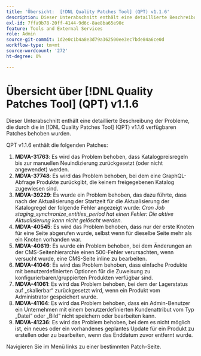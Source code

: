 ```yaml
---
title: 'Übersicht:  [!DNL Quality Patches Tool] (QPT) v1.1.6'
description: Dieser Unterabschnitt enthält eine detaillierte Beschreibung der Probleme, die durch die in Version 1.1.6  [!DNL Quality Patches Tool]  Patches behoben wurden.
exl-id: 7ffa9b78-20ff-4144-9d6c-8ae8ba65e90c
feature: Tools and External Services
role: Admin
source-git-commit: 1d2e0c1b4a8e3d79a362500ee3ec7bde84a6ce0d
workflow-type: tm+mt
source-wordcount: '272'
ht-degree: 0%

---
```


# Übersicht über [!DNL Quality Patches Tool] (QPT) v1.1.6

Dieser Unterabschnitt enthält eine detaillierte Beschreibung der Probleme, die durch die in [!DNL Quality Patches Tool] (QPT) v1.1.6 verfügbaren Patches behoben wurden.

QPT v1.1.6 enthält die folgenden Patches:

1. **MDVA-31763**: Es wird das Problem behoben, dass Katalogpreisregeln bis zur manuellen Neuindizierung zurückgesetzt (oder nicht angewendet) werden.
1. **MDVA-37748**: Es wird das Problem behoben, bei dem eine GraphQL-Abfrage Produkte zurückgibt, die keinem freigegebenen Katalog zugewiesen sind.
1. **MDVA-39229**: Es wurde ein Problem behoben, das dazu führte, dass nach der Aktualisierung der Startzeit für die Aktualisierung der Katalogregel der folgende Fehler angezeigt wurde: *Cron Job staging_synchronize_entities_period hat einen Fehler: Die aktive Aktualisierung kann nicht gelöscht werden.*
1. **MDVA-40545**: Es wird das Problem behoben, dass nur der erste Knoten für eine Seite abgerufen wurde, selbst wenn für dieselbe Seite mehr als ein Knoten vorhanden war.
1. **MDVA-40619**: Es wurde ein Problem behoben, bei dem Änderungen an der CMS-Seitenhierarchie einen 500-Fehler verursachten, wenn versucht wurde, eine CMS-Seite inline zu bearbeiten.
1. **MDVA-41046**: Es wird das Problem behoben, dass einfache Produkte mit benutzerdefinierten Optionen für die Zuweisung zu konfigurierbaren/gruppierten Produkten verfügbar sind.
1. **MDVA-41061**: Es wird das Problem behoben, bei dem der Lagerstatus auf „skalierbar“ zurückgesetzt wird, wenn ein Produkt vom Administrator gespeichert wurde.
1. **MDVA-41164**: Es wird das Problem behoben, dass ein Admin-Benutzer ein Unternehmen mit einem benutzerdefinierten Kundenattribut vom Typ „Datei“ oder „Bild“ nicht speichern oder bearbeiten kann.
1. **MDVA-41236**: Es wird das Problem behoben, bei dem es nicht möglich ist, ein neues oder ein vorhandenes geplantes Update für ein Produkt zu erstellen oder zu bearbeiten, wenn das Enddatum zuvor entfernt wurde.

Navigieren Sie im Menü links zu einer bestimmten Patch-Seite.
